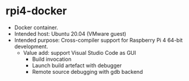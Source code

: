 # rpi4-docker
- Docker container.
- Intended host: Ubuntu 20.04 (VMware guest)
- Intended purpose: Cross-compiler support for Raspberry Pi 4 64-bit development.
  - Value add: support Visual Studio Code as GUI
    - Build invocation
    - Launch build artefact with debugger
    - Remote source debugging with gdb backend
